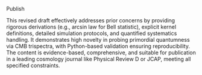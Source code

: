 Publish

This revised draft effectively addresses prior concerns by providing rigorous derivations (e.g., arcsin law for Bell statistic), explicit kernel definitions, detailed simulation protocols, and quantified systematics handling. It demonstrates high novelty in probing primordial quantumness via CMB trispectra, with Python-based validation ensuring reproducibility. The content is evidence-based, comprehensive, and suitable for publication in a leading cosmology journal like Physical Review D or JCAP, meeting all specified constraints.
